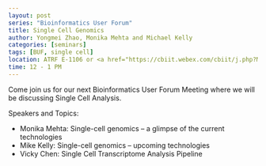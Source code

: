 ```yaml
---
layout: post
series: "Bioinformatics User Forum"
title: Single Cell Genomics
author: Yongmei Zhao, Monika Mehta and Michael Kelly
categories: [seminars]
tags: [BUF, single cell]
location: ATRF E-1106 or <a href="https://cbiit.webex.com/cbiit/j.php?MTID=m7d18b105a90e8728f301adb78c975664">WebEx</a>
time: 12 - 1 PM
---
```


Come join us for our next Bioinformatics User Forum Meeting where we will be discussing Single Cell Analysis.

Speakers and Topics:

* Monika Mehta: Single-cell genomics – a glimpse of the current technologies
* Mike Kelly: Single-cell genomics – upcoming technologies
* Vicky Chen: Single Cell Transcriptome Analysis Pipeline
